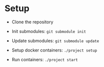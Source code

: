 # Setup

* Clone the repository
* Init submodules:
  `git submodule init`
* Update submodules:
  `git submodule update`

* Setup docker containers:
  `./project setup`
* Run containers:
  `./project start`
